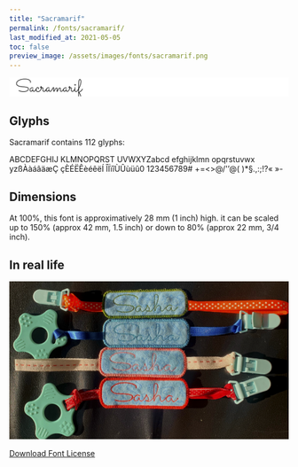 ```yaml
---
title: "Sacramarif"
permalink: /fonts/sacramarif/
last_modified_at: 2021-05-05
toc: false
preview_image: /assets/images/fonts/sacramarif.png
---
```

![Sacramarif](/assets/images/fonts/sacramarif.png)



## Glyphs

Sacramarif contains 112 glyphs:
	
ABCDEFGHIJ
KLMNOPQRST
UVWXYZabcd
efghijklmn
opqrstuvwx
yzßÀàáâäæÇ
çÈÉËÊèéêëÍ
ÎÏïîÙÛùüû0
123456789#
+=<>@/'’@(
)*§.,:;!?«
»-

## Dimensions
At 100%, this font is approximatively 28 mm (1 inch) high.
it can be scaled up to 150% (approx 42 mm, 1.5 inch) or down  to  80% (approx 22 mm, 3/4 inch).

## In real life


![Attache](/assets/images/fonts/sacramaraif2.png)



[Download Font License](https://github.com/inkstitch/inkstitch/tree/main/fonts/sacramarif/LICENSE)
